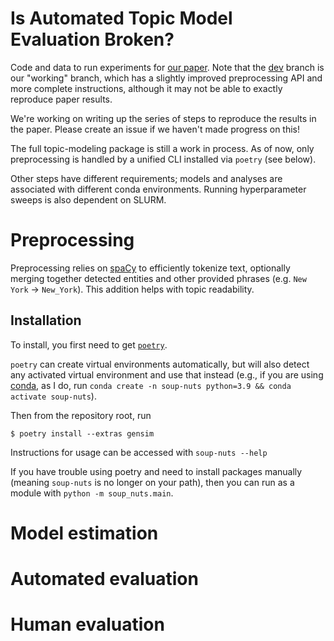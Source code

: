 # Is Automated Topic Model Evaluation Broken?

Code and data to run experiments for [our paper](https://arxiv.org/abs/2107.02173). Note that the [dev](https://github.com/ahoho/topics/tree/dev) branch is our "working" branch, which has a slightly improved preprocessing API and more complete instructions, although it may not be able to exactly reproduce paper results.

We're working on writing up the series of steps to reproduce the results in the paper. Please create an issue if we haven't made progress on this!

The full topic-modeling package is still a work in process. As of now, only preprocessing is handled by a unified CLI installed via `poetry` (see below).

Other steps have different requirements; models and analyses are associated with different conda environments. Running hyperparameter sweeps is also dependent on SLURM.

# Preprocessing

Preprocessing relies on [spaCy](https://spacy.io/) to efficiently tokenize text, optionally merging together detected entities and other provided phrases (e.g. `New York` -> `New_York`). This addition helps with topic readability.

## Installation

To install, you first need to get [`poetry`](https://python-poetry.org/docs/).

`poetry` can create virtual environments automatically, but will also detect any activated virtual environment and use that instead (e.g., if you are using [conda](https://docs.conda.io/en/latest/miniconda.html), as I do, run `conda create -n soup-nuts python=3.9 && conda activate soup-nuts`).

Then from the repository root, run

```console
$ poetry install --extras gensim
```

Instructions for usage can be accessed with `soup-nuts --help`

If you have trouble using poetry and need to install packages manually (meaning `soup-nuts` is no longer on your path), then you can run as a module with `python -m soup_nuts.main`.

# Model estimation

# Automated evaluation

# Human evaluation
